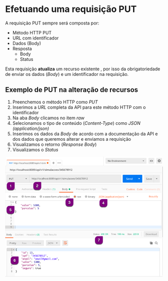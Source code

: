 # Efetuando uma requisição PUT

A requisição PUT sempre será composta por:

* Método HTTP PUT
* URL com identificador
* Dados (Body)
* Resposta
  * Body
  * Status

Esta requisição **atualiza** um recurso existente , por isso da obrigatoriedade de enviar os dados (_Body_) e um identificador na requisição.

## Exemplo de PUT na alteração de recursos

1. Preenchemos o método HTTP como *PUT*
2. Inserimos a *URL* completa da API para este método HTTP com o identificador
3. Na aba *Body* clicamos no item *raw*
4. Selecionamos o tipo de conteúdo (*Content-Type*) como *JSON (application/json)*
5. Inserimos os dados da *Body* de acordo com a documentação da API e dos dados que queremos alterar e enviamos a requisição
6. Visualizamos o retorno (*Response Body*)
7. Visualizamos o *Status*

![exemplo_put](uploads/d732d1c7a2d15390626f9eea400bd118/exemplo_put.png)